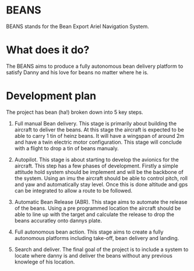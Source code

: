 # BEANS
BEANS stands for the Bean Export Ariel Navigation System.
# What does it do?
The BEANS aims to produce a fully autonomous bean delivery platform to satisfy Danny and his love for beans no matter where he is.
# Development plan
The project has bean (ha!) broken down into 5 key steps.
 1. Full manual Bean delivery.
    This stage is primarily about building the aircraft to deliver the beans. At this stage the aircraft is expected to be able to carry 1     tin of heinz beans. It will have a wingspan of around 2m and have a twin electric motor configuration.
    This stage will conclude with a flight to drop a tin of beans manualy.
    
 2. Autopilot.
    This stage is about starting to develop the avionics for the aircraft. This step has a few phases of development. Firstly a simple         attitude hold system should be implement and will be the backbone of the system. Using an imu the aircraft should be able to control       pitch, roll and yaw and automatically stay level. Once this is done altitude and gps can be integrated to allow a route to be followed.
    
 3. Automatic Bean Release (ABR).
    This stage aims to automate the release of the beans. Using a pre programmed location the aircraft should be able to line up with the       target and calculate the release to drop the beans accuratley onto dannys plate.
    
 4. Full autonomous bean action.
    This stage aims to create a fully autonomous platforms including take-off, bean delivery and landing.
    
 5. Search and deliver.
    The final goal of the project is to include a system to locate where danny is and deliver the beans without any previous knowlege of       his location.
